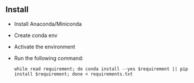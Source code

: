 ## Install

- Install Anaconda/Miniconda
- Create conda env
- Activate the environment
- Run the following command:

    `while read requirement; do conda install --yes $requirement || pip install $requirement; done < requirements.txt`